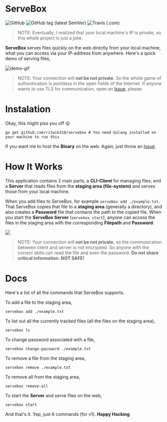 # ServeBox

![GitHub](https://img.shields.io/github/license/ritwik310/servebox.svg)
![GitHub tag (latest SemVer)](https://img.shields.io/github/tag/ritwik310/servebox.svg)
![Travis (.com)](https://img.shields.io/travis/com/ritwik310/servebox.svg)

> NOTE: Eventually, I realized that your local machine's IP is private, so this whole project is just a joke.


**ServeBox** serves files quickly on the web directly from your local machine, what you can access via your IP-address from anywhere. Here's a quick demo of serving files,

<img src="https://gitlab.com/ritwik310/project-documents/raw/master/ServeBox/ServeBox-Demo-GIF-0.gif" alt="demo-gif"/>

> NOTE: Your connection will **not be not private**. So the whole game of authentication is pointless in the open fields of the Internet. If anyone wants to use TLS for communication, open an [Issue](https://github.com/ritwik310/servebox/issues/new), please.

# Instalation

Okay, this might piss you off 😛

```shell
go get github.com/ritwik310/servebox # You need Golang installed on your machine to run this
```

If you want me to host the **Binary** on the web. Again, just throw an [Issue](https://github.com/ritwik310/servebox/issues/new).

# How It Works

This application contains 2 main parts, a **CLI-Client** for managing files; and a **Server** that reads files from the **staging area (file-system)** and serves those from your local machine.

When you add files to ServeBox, for example `servebox add ./example.txt`. That ServeBox copies that file to a **staging area** (generally a directory), and also creates a **Password** file that contains the path to the copied file. When you start the **ServeBox Server** (`servebox start`), anyone can access the files in the staging area with the corresponding **Filepath** and **Password**.

<img src="https://gitlab.com/ritwik310/project-documents/raw/master/ServeBox/ServeBox-Application-Parts-0.png" />

> NOTE: Your connection will **not be not private**, so the communication between client and server is not encrypted. So anyone with the correct skills can read the file and even the password. **Do not share critical information. NOT SAFE!**

# Docs

Here's a list of all the commands that ServeBox supports.

To add a file to the staging area,
```shell
servebox add ./example.txt
```

To list out all the currently tracked files (all the files on the staging area),
```shell
servebox ls
```

To change password associated with a file,
```shell
servebox change-password ./example.txt
```

To remove a file from the staging area,
```shell
servebox remove ./example.txt
```

To remove all from the staging area,
```shell
servebox remove-all
```

To start the **Server** and serve files on the web,
```shell
servebox start
```

And that's it. Yep, just 6 commands (for v1). **Happy Hacking**
